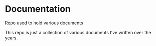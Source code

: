 # Documentation
Repo used to hold various documents

This repo is just a collection of various documents I've written over the years.
